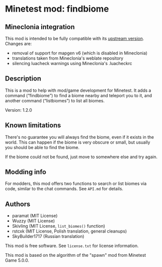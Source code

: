 # Minetest mod: findbiome

## Mineclonia integration

This mod is intended to be fully compatible with its
[upstream version](https://codeberg.org/Wuzzy/minetest_findbiome.git).
Changes are:

- removal of support for mapgen v6 (which is disabled in Mineclonia)
- translations taken from Mineclonia's weblate repository
- silencing luacheck warnings using Mineclonia's .luacheckrc

## Description
This is a mod to help with mod/game development for Minetest.
It adds a command (“findbiome”) to find a biome nearby and teleport you to it,
and another command (“listbiomes”) to list all biomes.

Version: 1.2.0

## Known limitations
There's no guarantee you will always find the biome, even if it exists in the world.
This can happen if the biome is very obscure or small, but usually you should be
able to find the biome.

If the biome could not be found, just move to somewhere else and try again.

## Modding info

For modders, this mod offers two functions to search or list biomes via code, similar to the chat commands.
See `API.md` for details.

## Authors
- paramat (MIT License)
- Wuzzy (MIT License)
- Skivling (MIT License, `list_biomes()` function)
- rstcxk (MIT License, Polish translation, general cleanups)
- SkyBuilder1717 (Russian translation)

This mod is free software. See `license.txt` for license information.

This mod is based on the algorithm of the "spawn" mod from Minetest Game 5.0.0.
